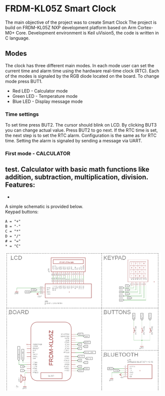 # FRDM-KL05Z Smart Clock

The main objective of the project was to create Smart Clock The project is build on FRDM-KL05Z NXP development platform based on Arm Cortex-M0+ Core. Development environment is Keil uVision5, the code is written in C language.

## Modes
The clock has three different main modes. In each mode user can set the current time and alarm time using the hardware real-time clock (RTC). Each of the modes is signaled by the RGB diode located on the board. To change mode press BUT1.
- Red LED - Calculator mode
- Green LED - Temperature mode
- Blue LED - Display message mode
### Time settings
To set time press BUT2. The cursor should blink on LCD. By clicking BUT3 you can change actual value. Press BUT2 to go next. If the RTC time is set, the next step is to set the  RTC alarm. Configuration is the same as for RTC time. Setting the alarm is signaled by sending a message via UART.
### First mode - CALCULATOR
test. Calculator with basic math functions like addition, subtraction, multiplication, division.
Features:
- 
- 
A simple schematic is provided below. </br>
Keypad buttons: </br>
```
A = "+"
B = "-"
C = "*"
D = "/"
# = "="
* = "C"
```

<img src="photos/schematic.png" />


